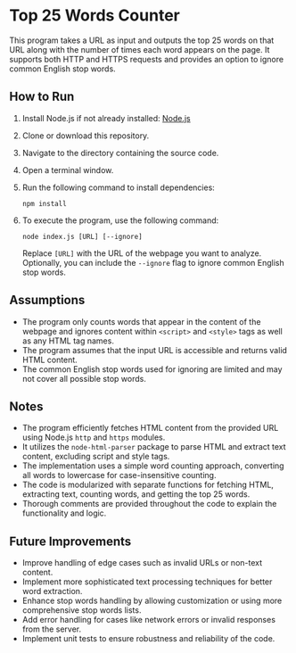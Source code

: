# Top 25 Words Counter

This program takes a URL as input and outputs the top 25 words on that URL along with the number of times each word appears on the page. It supports both HTTP and HTTPS requests and provides an option to ignore common English stop words.

## How to Run

1. Install Node.js if not already installed: [Node.js](https://nodejs.org/)
2. Clone or download this repository.
3. Navigate to the directory containing the source code.
4. Open a terminal window.
5. Run the following command to install dependencies:

    ```
    npm install
    ```

6. To execute the program, use the following command:

    ```
    node index.js [URL] [--ignore]
    ```

    Replace `[URL]` with the URL of the webpage you want to analyze. Optionally, you can include the `--ignore` flag to ignore common English stop words.

## Assumptions

- The program only counts words that appear in the content of the webpage and ignores content within `<script>` and `<style>` tags as well as any HTML tag names.
- The program assumes that the input URL is accessible and returns valid HTML content.
- The common English stop words used for ignoring are limited and may not cover all possible stop words.

## Notes

- The program efficiently fetches HTML content from the provided URL using Node.js `http` and `https` modules.
- It utilizes the `node-html-parser` package to parse HTML and extract text content, excluding script and style tags.
- The implementation uses a simple word counting approach, converting all words to lowercase for case-insensitive counting.
- The code is modularized with separate functions for fetching HTML, extracting text, counting words, and getting the top 25 words.
- Thorough comments are provided throughout the code to explain the functionality and logic.

## Future Improvements

- Improve handling of edge cases such as invalid URLs or non-text content.
- Implement more sophisticated text processing techniques for better word extraction.
- Enhance stop words handling by allowing customization or using more comprehensive stop words lists.
- Add error handling for cases like network errors or invalid responses from the server.
- Implement unit tests to ensure robustness and reliability of the code.

